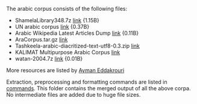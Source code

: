 The arabic corpus consists of the following files:
 - ShamelaLibrary348.7z [link](https://www.quran.tv/ketab/ShamelaLibrary348.7z) {1.15B}
 - UN arabic corpus [link](http://conferences.unite.un.org/UNCorpus/en/DownloadOverview) {0.37B}
 - Arabic Wikipedia Latest Articles Dump [link](https://dumps.wikimedia.org/arwiki/latest/arwiki-latest-pages-articles.xml.bz2) {0.11B}
 - AraCorpus.tar.gz [link](http://aracorpus.e3rab.com/argistestsrv.nmsu.edu/AraCorpus.tar.gz)
 - Tashkeela-arabic-diacritized-text-utf8-0.3.zip [link](https://netix.dl.sourceforge.net/project/tashkeela/)
 - KALIMAT Multipurpose Arabic Corpus [link](https://sourceforge.net/projects/kalimat/files/latest/download?source=files)
 - watan-2004.7z [link](https://netix.dl.sourceforge.net/project/arabiccorpus/watan-2004corpus/watan-2004.7z) {0.01B}
 
More resources are listed by [Ayman Eddakrouri](https://sites.google.com/a/aucegypt.edu/infoguistics/directory/Corpus-Linguistics/arabic-corpora) 

Extraction, preprocessing and formatting commands are listed in [commands](commands.md). This folder contains the merged output of all the above corpa. No intermediate files are added due to huge file sizes.
